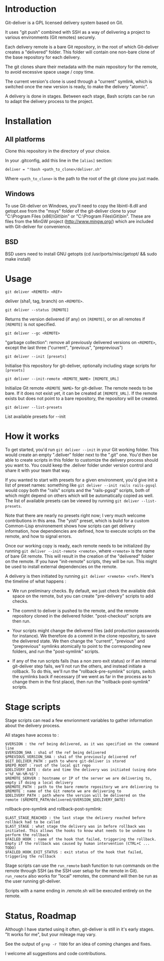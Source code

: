 Introduction
============

Git-deliver is a GPL licensed delivery system based on Git.

It uses "git push" combined with SSH as a way of delivering a project to various environments (Git remotes) securely.

Each delivery remote is a bare Git repository, in the root of which Git-deliver creates a "delivered" folder. This folder will contain one non-bare clone of the base repository for each delivery.

The git clones share their metadata with the main repository for the remote, to avoid excessive space usage / copy time.

The current version's clone is used through a "current" symlink, which is switched once the new version is ready, to make the delivery "atomic".

A delivery is done in stages. Between each stage, Bash scripts can be run to adapt the delivery process to the project.


Installation
============

All platforms
-------------

Clone this repository in the directory of your choice.

In your .gitconfig, add this line in the `[alias]` section:

    deliver = "!bash <path_to_clone>/deliver.sh"

Where `<path_to_clone>` is the path to the root of the git clone you just made.


Windows
-------

To use Git-deliver on Windows, you'll need to copy the libintl-8.dll and getopt.exe from the "msys" folder of the git-deliver clone to your "C:\Program Files (x86)\Git\bin" or "C:\Program Files\Git\bin". These are files from the MinGW project (http://www.mingw.org/) which are included with Git-deliver for convenience.

BSD
---

BSD users need to install GNU getopts (cd /usr/ports/misc/getopt/ && sudo make install)


Usage
=====

    git deliver <REMOTE> <REF>

deliver <REF> (sha1, tag, branch) on `<REMOTE>`.


    git deliver --status [REMOTE]

Returns the version delivered (if any) on `[REMOTE]`, or on all remotes if `[REMOTE]` is not specified.

    git deliver --gc <REMOTE>

"garbage collection": remove all previously delivered versions on `<REMOTE>`, except the last three ("current", "previous", "preprevious")

    git deliver --init [presets]

Initialise this repository for git-deliver, optionally including stage scripts for `[presets]`

    git deliver --init-remote <REMOTE_NAME> [REMOTE_URL]

Initialize Git remote `<REMOTE_NAME>` for git-deliver. The remote needs to be bare. If it does not exist yet, it can be created at `[REMOTE_URL]`. If the remote exists but does not point to a bare repository, the repository will be created.

    git deliver --list-presets

List available presets for --init


How it works
============

To get started, you'd run `git deliver --init` in your Git working folder. This would create an empty ".deliver" folder next to the ".git" one. You'd then be able to create scripts in this folder to customize the delivery process should you want to. You could keep the .deliver folder under version control and share it with your team that way.

If you wanted to start with presets for a given environment, you'd give init a list of preset names: something like `git deliver --init rails rails-pgsql` would copy both the "rails" scripts and the "rails-pgsql" scripts, both of which might depend on others which will be automatically copied as well. The list of available presets can be viewed by running `git deliver --list-presets`.

Note that there are nearly no presets right now; I very much welcome contributions in this area. The "yisti" preset, which is build for a custom Common-Lisp environement shows how scripts can get delivery information, how dependencies are defined, how to execute scripts on the remote, and how to signal errors.

Once our working copy is ready, each remote needs to be initialized (by running `git deliver --init-remote <remote>`, where `<remote>` is the name of bare Git remote. This will result in the creation of the "delivered" folder on the remote. If you have "init-remote" scripts, they will be run. This might be used to install external dependencies on the remote.

A delivery is then initiated by running `git deliver <remote> <ref>`. Here's the timeline of what happens :

* We run preliminary checks. By default, we just check the available disk space on the remote, but you can create "pre-delivery" scripts to add checks.

* The commit to deliver is pushed to the remote, and the remote repository cloned in the delivered folder. "post-checkout" scripts are then run.

* Your scripts might change the delivered files (add production passwords for instance). We therefore do a commit in the clone repository, to save the delivered state. We then change the "current", "previous" and "preprevious" symlinks atomically to point to the corresponding new folders, and run the "post-symlink" scripts.

* If any of the run scripts fails (has a non zero exit status) or if an internal git-deliver step fails, we'll not run the others, and instead initiate a rollback. To do this, we'll run the "rollback-pre-symlink" scripts, switch the symlinks back if necessary (if we went as far in the process as to change them in the first place), then run the "rollback-post-symlink" scripts.

Stage scripts
=============

Stage scripts can read a few envrionment variables to gather information about the delivery process.

All stages have access to :

    $VERSION : the ref being delivered, as it was specified on the command line
    $VERSION_SHA : sha1 of the ref being delivered
    $PREVIOUS_VERSION_SHA : sha1 of the previously delivered ref
    $GIT_DELIVER_PATH : path to where git-deliver is stored
    $REPO_ROOT : root of the local git repo
    $DELIVERY_DATE : date and time the delivery was initiated (using date +'%F_%H-%M-%S')
    $REMOTE_SERVER : hostname or IP of the server we are delivering to, empty if doing a local delivery
    $REMOTE_PATH : path to the bare remote repository we are delivering to
    $REMOTE : name of the Git remote we are delivering to
    $DELIVERY_PATH : path where the version will be delivered on the remote ($REMOTE_PATH/delivered/$VERSION_$DELIVERY_DATE)

rollback-pre-symlink and rollback-post-symlink:

    $LAST_STAGE_REACHED : the last stage the delivery reached before rollback had to be called
    $LAST_STAGE : what stage the delivery was in before rollback was initiated. This allows the hooks to know what needs to be undone to perform the rollback
    $FAILED_HOOK : name of the hook that failed, triggering the rollback. Empty if the rollback was caused by human intervention (CTRL+C ... TODO)
    $FAILED_HOOK_EXIT_STATUS : exit status of the hook that failed, triggering the rollback

Stage scripts can use the `run_remote` bash function to run commands on the remote through SSH (as the SSH user setup for the remote in Git). `run_remote` also works for "local" remotes, the command will then be run as the user running git-deliver.

Scripts with a name ending in .remote.sh will be executed entirely on the remote.


Status, Roadmap
===============

Although I have started using it often, git-deliver is still in it's early stages. "It works for me", but your mileage may vary.

See the output of `grep -r TODO` for an idea of coming changes and fixes.

I welcome all suggestions and code contributions.
